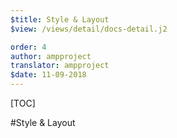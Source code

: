 ```yaml
---
$title: Style & Layout
$view: /views/detail/docs-detail.j2

order: 4
author: ampproject
translator: ampproject
$date: 11-09-2018
---
```


[TOC]

#Style & Layout
